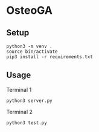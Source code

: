 # OsteoGA

## Setup
```
python3 -m venv .
source bin/activate
pip3 install -r requirements.txt
```

## Usage
Terminal 1
```
python3 server.py
```

Terminal 2
```
python3 test.py
```

